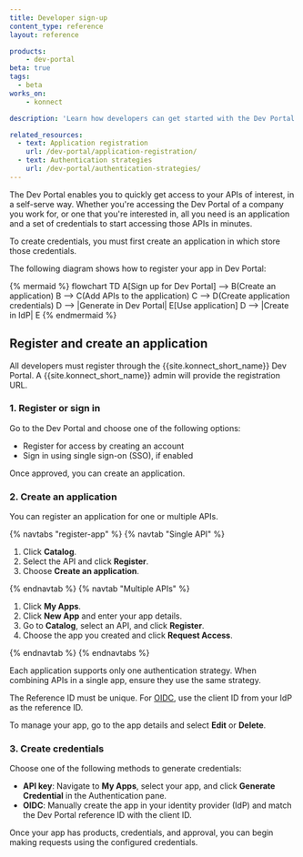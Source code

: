 ```yaml
---
title: Developer sign-up
content_type: reference
layout: reference

products:
    - dev-portal
beta: true
tags:
  - beta
works_on:
    - konnect

description: 'Learn how developers can get started with the Dev Portal by registering and creating an application.'

related_resources:
  - text: Application registration
    url: /dev-portal/application-registration/
  - text: Authentication strategies
    url: /dev-portal/authentication-strategies/
---
```


The Dev Portal enables you to quickly get access to your APIs of interest, in a self-serve way. 
Whether you're accessing the Dev Portal of a company you work for, or one that you're interested in, all you need is an application and a set of credentials to start accessing those APIs in minutes.

To create credentials, you must first create an application in which store those credentials.

The following diagram shows how to register your app in Dev Portal:

{% mermaid %}
flowchart TD
    A[Sign up for Dev Portal] --> B(Create an application)
    B --> C(Add APIs to the application)
    C --> D(Create application credentials)
    D --> |Generate in Dev Portal| E[Use application] 
    D --> |Create in IdP| E
{% endmermaid %}

## Register and create an application

All developers must register through the {{site.konnect_short_name}} Dev Portal. A {{site.konnect_short_name}} admin will provide the registration URL.

### 1. Register or sign in

Go to the Dev Portal and choose one of the following options:

* Register for access by creating an account
* Sign in using single sign-on (SSO), if enabled

Once approved, you can create an application.

### 2. Create an application

You can register an application for one or multiple APIs.

{% navtabs "register-app" %}
{% navtab "Single API" %}

1. Click **Catalog**.
1. Select the API and click **Register**.
1. Choose **Create an application**.

{% endnavtab %}
{% navtab "Multiple APIs" %}

1. Click **My Apps**.
1. Click **New App** and enter your app details.
1. Go to **Catalog**, select an API, and click **Register**.
1. Choose the app you created and click **Request Access**.

{% endnavtab %}
{% endnavtabs %}

Each application supports only one authentication strategy. When combining APIs in a single app, ensure they use the same strategy.

The Reference ID must be unique. For [OIDC](/dev-portal/auth-strategies/#configure-oidc), use the client ID from your IdP as the reference ID.

To manage your app, go to the app details and select **Edit** or **Delete**.

### 3. Create credentials

Choose one of the following methods to generate credentials:

- **API key**: Navigate to **My Apps**, select your app, and click **Generate Credential** in the Authentication pane.
- **OIDC**: Manually create the app in your identity provider (IdP) and match the Dev Portal reference ID with the client ID.

Once your app has products, credentials, and approval, you can begin making requests using the configured credentials.
